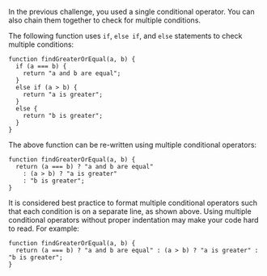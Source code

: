 In the previous challenge, you used a single conditional operator. You can also chain them together to check for multiple conditions.

The following function uses `if`, `else if`, and `else` statements to check multiple conditions:

```
function findGreaterOrEqual(a, b) {
  if (a === b) {
    return "a and b are equal";
  }
  else if (a > b) {
    return "a is greater";
  }
  else {
    return "b is greater";
  }
}
```

The above function can be re-written using multiple conditional operators:

```
function findGreaterOrEqual(a, b) {
  return (a === b) ? "a and b are equal" 
    : (a > b) ? "a is greater" 
    : "b is greater";
}
```

It is considered best practice to format multiple conditional operators such that each condition is on a separate line, as shown above. Using multiple conditional operators without proper indentation may make your code hard to read. For example:

```
function findGreaterOrEqual(a, b) {
  return (a === b) ? "a and b are equal" : (a > b) ? "a is greater" : "b is greater";
}
```
